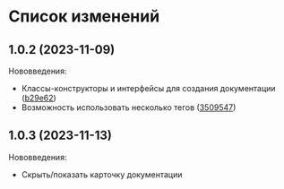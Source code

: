 # Список изменений

## 1.0.2 (2023-11-09)
Нововведения:
* Классы-конструкторы и интерфейсы для создания документации ([b29e62](https://github.com/gumennikov2002/apidoc-plugin/commit/4b29e6214de0dc688ad067f62fee1b56d7cd0e8c))
* Возможность использовать несколько тегов ([3509547](https://github.com/gumennikov2002/apidoc-plugin/commit/3509547d638a0201fdd315b607d1f364c462c780))

## 1.0.3 (2023-11-13)
Нововведения:
* Скрыть/показать карточку документации
